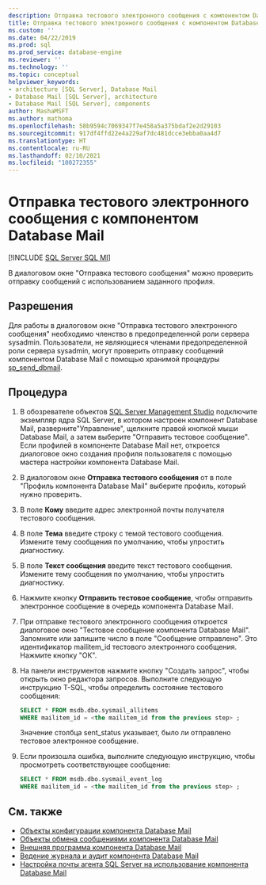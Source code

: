 ```yaml
---
description: Отправка тестового электронного сообщения с компонентом Database Mail
title: Отправка тестового электронного сообщения с компонентом Database Mail | Документация Майкрософт
ms.custom: ''
ms.date: 04/22/2019
ms.prod: sql
ms.prod_service: database-engine
ms.reviewer: ''
ms.technology: ''
ms.topic: conceptual
helpviewer_keywords:
- architecture [SQL Server], Database Mail
- Database Mail [SQL Server], architecture
- Database Mail [SQL Server], components
author: MashaMSFT
ms.author: mathoma
ms.openlocfilehash: 58b9594c7069347f7e458a5a375bdaf2e2d29103
ms.sourcegitcommit: 917df4ffd22e4a229af7dc481dcce3ebba0aa4d7
ms.translationtype: HT
ms.contentlocale: ru-RU
ms.lasthandoff: 02/10/2021
ms.locfileid: "100272355"
---
```

# <a name="send-a-test-email-with-database-mail"></a>Отправка тестового электронного сообщения с компонентом Database Mail  
[!INCLUDE [SQL Server SQL MI](../../includes/applies-to-version/sql-asdbmi.md)]

В диалоговом окне "Отправка тестового сообщения" можно проверить отправку сообщений с использованием заданного профиля.

## <a name="permissions"></a>Разрешения

Для работы в диалоговом окне "Отправка тестового электронного сообщения" необходимо членство в предопределенной роли сервера sysadmin. Пользователи, не являющиеся членами предопределенной роли сервера sysadmin, могут проверить отправку сообщений компонентом Database Mail с помощью хранимой процедуры [sp_send_dbmail](../system-stored-procedures/sp-send-dbmail-transact-sql.md).

## <a name="procedure"></a>Процедура

1. В обозревателе объектов [SQL Server Management Studio](../../ssms/download-sql-server-management-studio-ssms.md) подключите экземпляр ядра SQL Server, в котором настроен компонент Database Mail, разверните"Управление", щелкните правой кнопкой мыши Database Mail, а затем выберите "Отправить тестовое сообщение". Если профилей в компоненте Database Mail нет, откроется диалоговое окно создания профиля пользователя с помощью мастера настройки компонента Database Mail.
1. В диалоговом окне **Отправка тестового сообщения** от <instance name> в поле "Профиль компонента Database Mail" выберите профиль, который нужно проверить.
1. В поле **Кому** введите адрес электронной почты получателя тестового сообщения.
1. В поле **Тема** введите строку с темой тестового сообщения. Измените тему сообщения по умолчанию, чтобы упростить диагностику.
1. В поле **Текст сообщения** введите текст тестового сообщения. Измените тему сообщения по умолчанию, чтобы упростить диагностику.
1. Нажмите кнопку **Отправить тестовое сообщение**, чтобы отправить электронное сообщение в очередь компонента Database Mail.
1. При отправке тестового электронного сообщения откроется диалоговое окно "Тестовое сообщение компонента Database Mail". Запомните или запишите число в поле "Сообщение отправлено". Это идентификатор mailitem_id тестового электронного сообщения. Нажмите кнопку "ОК".
1. На панели инструментов нажмите кнопку "Создать запрос", чтобы открыть окно редактора запросов. Выполните следующую инструкцию T-SQL, чтобы определить состояние тестового сообщения:

    ```sql
    SELECT * FROM msdb.dbo.sysmail_allitems 
    WHERE mailitem_id = <the mailitem_id from the previous step> ;
    ```

    Значение столбца sent_status указывает, было ли отправлено тестовое электронное сообщение.

1. Если произошла ошибка, выполните следующую инструкцию, чтобы просмотреть соответствующее сообщение:

    ```sql
    SELECT * FROM msdb.dbo.sysmail_event_log 
    WHERE mailitem_id = <the mailitem_id from the previous step> ;
    ```


##  <a name="see-also"></a><a name="RelatedContent"></a> См. также 
  
-   [Объекты конфигурации компонента Database Mail](../../relational-databases/database-mail/database-mail-configuration-objects.md)
-   [Объекты обмена сообщениями компонента Database Mail](../../relational-databases/database-mail/database-mail-messaging-objects.md)
-   [Внешняя программа компонента Database Mail](../../relational-databases/database-mail/database-mail-external-program.md)
-   [Ведение журнала и аудит компонента Database Mail](../../relational-databases/database-mail/database-mail-log-and-audits.md)
-   [Настройка почты агента SQL Server на использование компонента Database Mail](../../relational-databases/database-mail/configure-sql-server-agent-mail-to-use-database-mail.md)
  
  
